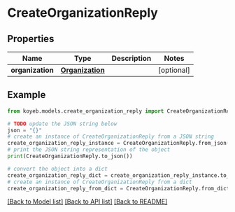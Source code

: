 # CreateOrganizationReply


## Properties

Name | Type | Description | Notes
------------ | ------------- | ------------- | -------------
**organization** | [**Organization**](Organization.md) |  | [optional] 

## Example

```python
from koyeb.models.create_organization_reply import CreateOrganizationReply

# TODO update the JSON string below
json = "{}"
# create an instance of CreateOrganizationReply from a JSON string
create_organization_reply_instance = CreateOrganizationReply.from_json(json)
# print the JSON string representation of the object
print(CreateOrganizationReply.to_json())

# convert the object into a dict
create_organization_reply_dict = create_organization_reply_instance.to_dict()
# create an instance of CreateOrganizationReply from a dict
create_organization_reply_from_dict = CreateOrganizationReply.from_dict(create_organization_reply_dict)
```
[[Back to Model list]](../README.md#documentation-for-models) [[Back to API list]](../README.md#documentation-for-api-endpoints) [[Back to README]](../README.md)


